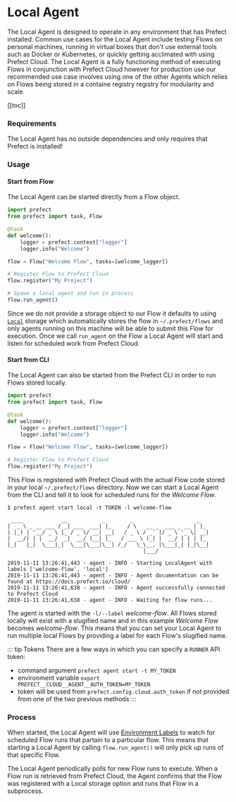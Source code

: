 # Local Agent

The Local Agent is designed to operate in any environment that has Prefect installed. Common use cases for the Local Agent include testing Flows on personal machines, running in virtual boxes that don't use external tools such as Docker or Kubernetes, or quickly getting acclimated with using Prefect Cloud. The Local Agent is a fully functioning method of executing Flows in conjunction with Prefect Cloud however for production use our recommended use case involves using one of the other Agents which relies on Flows being stored in a containe registry registry for modularity and scale.

[[toc]]

### Requirements

The Local Agent has no outside dependencies and only requires that Prefect is installed!

### Usage

#### Start from Flow

The Local Agent can be started directly from a Flow object.

```python
import prefect
from prefect import task, Flow

@task
def welcome():
    logger = prefect.context["logger"]
    logger.info("Welcome")

flow = Flow("Welcome Flow", tasks=[welcome_logger])

# Register Flow to Prefect Cloud
flow.register("My Project")

# Spawn a local agent and run in process
flow.run_agent()

```

Since we do not provide a storage object to our Flow it defaults to using [`Local`](/api/unreleased/environments/storage.html#local) storage which automatically stores the flow in `~/.prefect/flows` and only agents running on this machine will be able to submit this Flow for execution. Once we call `run_agent` on the Flow a Local Agent will start and listen for scheduled work from Prefect Cloud.

#### Start from CLI

The Local Agent can also be started from the Prefect CLI in order to run Flows stored locally.

```python
import prefect
from prefect import task, Flow

@task
def welcome():
    logger = prefect.context["logger"]
    logger.info("Welcome")

flow = Flow("Welcome Flow", tasks=[welcome_logger])

# Register Flow to Prefect Cloud
flow.register("My Project")
```

This Flow is registered with Prefect Cloud with the actual Flow code stored in your local `~/.prefect/flows` directory. Now we can start a Local Agent from the CLI and tell it to look for scheduled runs for the _Welcome Flow_.

```
$ prefect agent start local -t TOKEN -l welcome-flow

 ____            __           _        _                    _
|  _ \ _ __ ___ / _| ___  ___| |_     / \   __ _  ___ _ __ | |_
| |_) | '__/ _ \ |_ / _ \/ __| __|   / _ \ / _` |/ _ \ '_ \| __|
|  __/| | |  __/  _|  __/ (__| |_   / ___ \ (_| |  __/ | | | |_
|_|   |_|  \___|_|  \___|\___|\__| /_/   \_\__, |\___|_| |_|\__|
                                           |___/

2019-11-11 13:26:41,443 - agent - INFO - Starting LocalAgent with labels ['welcome-flow', 'local']
2019-11-11 13:26:41,443 - agent - INFO - Agent documentation can be found at https://docs.prefect.io/cloud/
2019-11-11 13:26:41,638 - agent - INFO - Agent successfully connected to Prefect Cloud
2019-11-11 13:26:41,638 - agent - INFO - Waiting for flow runs...
```

The agent is started with the `-l/--label` _welcome-flow_. All Flows stored locally will exist with a slugified name and in this example _Welcome Flow_ becomes _welcome-flow_. This means that you can set your Local Agent to run multiple local Flows by providing a label for each Flow's slugified name.

::: tip Tokens
There are a few ways in which you can specify a `RUNNER` API token:

- command argument `prefect agent start -t MY_TOKEN`
- environment variable `export PREFECT__CLOUD__AGENT__AUTH_TOKEN=MY_TOKEN`
- token will be used from `prefect.config.cloud.auth_token` if not provided from one of the two previous methods
:::

### Process

When started, the Local Agent will use [Environment Labels](/cloud/execution/overview.html#environments) to watch for scheduled Flow runs that partain to a particular flow. This means that starting a Local Agent by calling `flow.run_agent()` will only pick up runs of that specific Flow.

The Local Agent periodically polls for new Flow runs to execute. When a Flow run is retrieved from Prefect Cloud, the Agent confirms that the Flow was registered with a Local storage option and runs that Flow in a subprocess.

